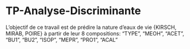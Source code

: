 # TP-Analyse-Discriminante
L’objectif de ce travail est de prédire la nature d’eaux de vie {KIRSCH, MIRAB, POIRE} à partir de leur 8 compositions: “TYPE”, “MEOH”, “ACET”, “BU1”, “BU2”, “ISOP”, “MEPR”, “PRO1”, “ACAL”
